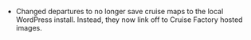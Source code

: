 * Changed departures to no longer save cruise maps to the local WordPress install. Instead, they now link off to Cruise Factory hosted images.